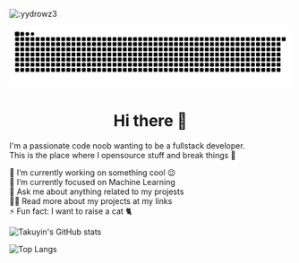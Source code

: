 ![:yydrowz3](https://count.getloli.com/get/@:yydrowz3?theme=asoul)

<picture>
  <source media="(prefers-color-scheme: dark)" srcset="https://raw.githubusercontent.com/DevJayson/DevJayson/output/github-contribution-grid-snake-dark.svg">
  <source media="(prefers-color-scheme: light)" srcset="https://raw.githubusercontent.com/DevJayson/DevJayson/output/github-contribution-grid-snake.svg">
  <img alt="github contribution grid snake animation" src="https://raw.githubusercontent.com/DevJayson/DevJayson/output/github-contribution-grid-snake.svg">
</picture>

<h1 align="center">Hi there 👋</h1>  

I'm a passionate code noob wanting to be a fullstack developer.    
This is the place where I opensource stuff and break things 🤣

🔭  I’m currently working on something cool 😉  
🌱  I’m currently focused on Machine Learning  
💬  Ask me about anything related to my projests  
👨‍💻  Read more about my projects at my links  
⚡  Fun fact: I want to raise a cat 🐈  

![Takuyin's GitHub stats](https://github-readme-stats.vercel.app/api?username=yydrowz3&show_icons=true&count_private=true)

![Top Langs](https://github-readme-stats.vercel.app/api/top-langs/?username=yydrowz3&layout=compact)



